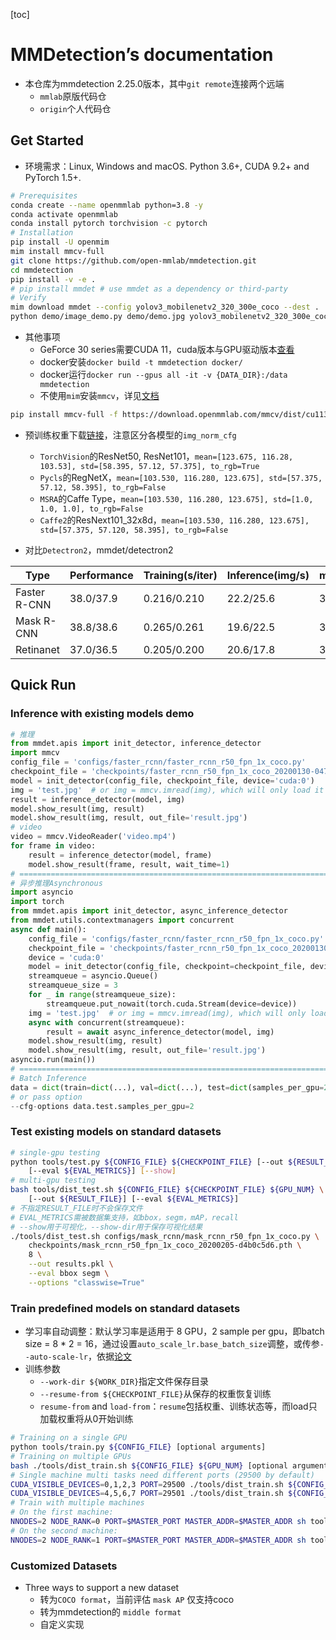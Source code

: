 [toc]

# MMDetection’s documentation

- 本仓库为mmdetection 2.25.0版本，其中`git remote`连接两个远端
  - `mmlab`原版代码仓
  - `origin`个人代码仓

## Get Started
- 环境需求：Linux, Windows and macOS. Python 3.6+, CUDA 9.2+ and PyTorch 1.5+.
```bash
# Prerequisites
conda create --name openmmlab python=3.8 -y
conda activate openmmlab
conda install pytorch torchvision -c pytorch
# Installation
pip install -U openmim
mim install mmcv-full
git clone https://github.com/open-mmlab/mmdetection.git
cd mmdetection
pip install -v -e .
# pip install mmdet # use mmdet as a dependency or third-party
# Verify
mim download mmdet --config yolov3_mobilenetv2_320_300e_coco --dest .
python demo/image_demo.py demo/demo.jpg yolov3_mobilenetv2_320_300e_coco.py yolov3_mobilenetv2_320_300e_coco_20210719_215349-d18dff72.pth --device cpu --out-file result.jpg
```

- 其他事项
  - GeForce 30 series需要CUDA 11，cuda版本与GPU驱动版本[查看](https://docs.nvidia.com/cuda/cuda-toolkit-release-notes/index.html#cuda-major-component-versions__table-cuda-toolkit-driver-versions)
  - docker安装`docker build -t mmdetection docker/`
  - docker运行`docker run --gpus all -it -v {DATA_DIR}:/data mmdetection`
  - 不使用`mim`安装`mmcv`，详见[文档](https://mmcv.readthedocs.io/en/latest/get_started/installation.html)

```bash
pip install mmcv-full -f https://download.openmmlab.com/mmcv/dist/cu113/torch1.10/index.html
```

- 预训练权重下载[链接](https://github.com/open-mmlab/mmcv/blob/master/mmcv/model_zoo/open_mmlab.json)，注意区分各模型的`img_norm_cfg`
  - `TorchVision`的ResNet50, ResNet101，`mean=[123.675, 116.28, 103.53], std=[58.395, 57.12, 57.375], to_rgb=True`
  - `Pycls`的RegNetX，`mean=[103.530, 116.280, 123.675], std=[57.375, 57.12, 58.395], to_rgb=False`
  - `MSRA`的Caffe Type，`mean=[103.530, 116.280, 123.675], std=[1.0, 1.0, 1.0], to_rgb=False`
  - `Caffe2`的ResNext101_32x8d，`mean=[103.530, 116.280, 123.675], std=[57.375, 57.120, 58.395], to_rgb=False`

- 对比`Detectron2`，mmdet/detectron2

| Type         | Performance | Training(s/iter) | Inference(img/s) | memory  |
| ------------ | ----------- | ---------------- | ---------------- | ------- |
| Faster R-CNN | 38.0/37.9   | 0.216/0.210      | 22.2/25.6        | 3.8/3.0 |
| Mask R-CNN   | 38.8/38.6   | 0.265/0.261      | 19.6/22.5        | 3.9/3.4 |
| Retinanet    | 37.0/36.5   | 0.205/0.200      | 20.6/17.8        | 3.4/3.9 |

## Quick Run

### Inference with existing models demo

```python
# 推理
from mmdet.apis import init_detector, inference_detector
import mmcv
config_file = 'configs/faster_rcnn/faster_rcnn_r50_fpn_1x_coco.py'
checkpoint_file = 'checkpoints/faster_rcnn_r50_fpn_1x_coco_20200130-047c8118.pth'
model = init_detector(config_file, checkpoint_file, device='cuda:0')
img = 'test.jpg'  # or img = mmcv.imread(img), which will only load it once
result = inference_detector(model, img)
model.show_result(img, result)
model.show_result(img, result, out_file='result.jpg')
# video
video = mmcv.VideoReader('video.mp4')
for frame in video:
    result = inference_detector(model, frame)
    model.show_result(frame, result, wait_time=1)
# ===========================================================================
# 异步推理Asynchronous
import asyncio
import torch
from mmdet.apis import init_detector, async_inference_detector
from mmdet.utils.contextmanagers import concurrent
async def main():
    config_file = 'configs/faster_rcnn/faster_rcnn_r50_fpn_1x_coco.py'
    checkpoint_file = 'checkpoints/faster_rcnn_r50_fpn_1x_coco_20200130-047c8118.pth'
    device = 'cuda:0'
    model = init_detector(config_file, checkpoint=checkpoint_file, device=device)
    streamqueue = asyncio.Queue()
    streamqueue_size = 3
    for _ in range(streamqueue_size):
        streamqueue.put_nowait(torch.cuda.Stream(device=device))
    img = 'test.jpg'  # or img = mmcv.imread(img), which will only load it once
    async with concurrent(streamqueue):
        result = await async_inference_detector(model, img)
    model.show_result(img, result)
    model.show_result(img, result, out_file='result.jpg')
asyncio.run(main())
# ===========================================================================
# Batch Inference
data = dict(train=dict(...), val=dict(...), test=dict(samples_per_gpu=2, ...))
# or pass option
--cfg-options data.test.samples_per_gpu=2
```

### Test existing models on standard datasets

```bash
# single-gpu testing
python tools/test.py ${CONFIG_FILE} ${CHECKPOINT_FILE} [--out ${RESULT_FILE}] \
    [--eval ${EVAL_METRICS}] [--show]
# multi-gpu testing
bash tools/dist_test.sh ${CONFIG_FILE} ${CHECKPOINT_FILE} ${GPU_NUM} \
    [--out ${RESULT_FILE}] [--eval ${EVAL_METRICS}]
# 不指定RESULT_FILE时不会保存文件
# EVAL_METRICS需被数据集支持，如bbox，segm，mAP，recall
# --show用于可视化，--show-dir用于保存可视化结果
./tools/dist_test.sh configs/mask_rcnn/mask_rcnn_r50_fpn_1x_coco.py \
    checkpoints/mask_rcnn_r50_fpn_1x_coco_20200205-d4b0c5d6.pth \
    8 \
    --out results.pkl \
    --eval bbox segm \
    --options "classwise=True"
```

### Train predefined models on standard datasets

- 学习率自动调整：默认学习率是适用于 8 GPU，2 sample per gpu，即batch size = 8 * 2 = 16，通过设置`auto_scale_lr.base_batch_size`调整，或传参`--auto-scale-lr`，依据[论文](https://arxiv.org/abs/1706.02677)
- 训练参数
  - `--work-dir ${WORK_DIR}`指定文件保存目录
  - `--resume-from ${CHECKPOINT_FILE}`从保存的权重恢复训练
  - `resume-from` and `load-from`：`resume`包括权重、训练状态等，而load只加载权重将从0开始训练

```bash
# Training on a single GPU
python tools/train.py ${CONFIG_FILE} [optional arguments]
# Training on multiple GPUs
bash ./tools/dist_train.sh ${CONFIG_FILE} ${GPU_NUM} [optional arguments]
# Single machine multi tasks need different ports (29500 by default)
CUDA_VISIBLE_DEVICES=0,1,2,3 PORT=29500 ./tools/dist_train.sh ${CONFIG_FILE} 4
CUDA_VISIBLE_DEVICES=4,5,6,7 PORT=29501 ./tools/dist_train.sh ${CONFIG_FILE} 4
# Train with multiple machines
# On the first machine:
NNODES=2 NODE_RANK=0 PORT=$MASTER_PORT MASTER_ADDR=$MASTER_ADDR sh tools/dist_train.sh $CONFIG $GPUS
# On the second machine:
NNODES=2 NODE_RANK=1 PORT=$MASTER_PORT MASTER_ADDR=$MASTER_ADDR sh tools/dist_train.sh $CONFIG $GPUS
```

###  Customized Datasets

- Three ways to support a new dataset
  - 转为`COCO format`，当前评估 `mask AP` 仅支持coco
  - 转为mmdetection的 `middle format`
  - 自定义实现
